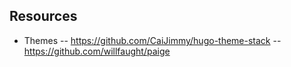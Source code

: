 ## Resources
- Themes
-- https://github.com/CaiJimmy/hugo-theme-stack
-- https://github.com/willfaught/paige